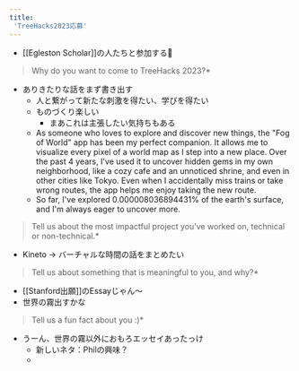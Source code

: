 ```yaml
---
title:
 'TreeHacks2023応募'
---
```

- [[Egleston Scholar]]の人たちと参加する💭
> Why do you want to come to TreeHacks 2023?*
- ありきたりな話をまず書き出す
	- 人と繋がって新たな刺激を得たい、学びを得たい
	- ものづくり楽しい
		- まあこれは主張したい気持ちもある
	- As someone who loves to explore and discover new things, the "Fog of World" app has been my perfect companion. It allows me to visualize every pixel of a world map as I step into a new place. Over the past 4 years, I've used it to uncover hidden gems in my own neighborhood, like a cozy cafe and an unnoticed shrine, and even in other cities like Tokyo. Even when I accidentally miss trains or take wrong routes, the app helps me enjoy taking the new route.
	- So far, I've explored 0.000008036894431% of the earth's surface, and I'm always eager to uncover more.
> Tell us about the most impactful project you’ve worked on, technical or non-technical.*
- Kineto -> バーチャルな時間の話をまとめたい
> Tell us about something that is meaningful to you, and why?*
- [[Stanford出願]]のEssayじゃん〜
- 世界の霧出すかな
> Tell us a fun fact about you :)*
- うーん、世界の霧以外におもろエッセイあったっけ
	- 新しいネタ：Philの興味？
	- 